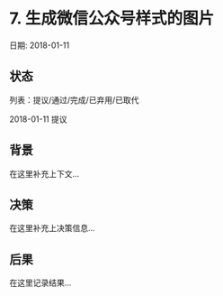 # 7. 生成微信公众号样式的图片

日期: 2018-01-11

## 状态

列表：提议/通过/完成/已弃用/已取代

2018-01-11 提议

## 背景

在这里补充上下文...

## 决策

在这里补充上决策信息...

## 后果

在这里记录结果...
